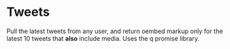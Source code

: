 # Tweets

Pull the latest tweets from any user, and return oembed markup only for the latest 10 tweets that **also** include media.  Uses the q promise library.
